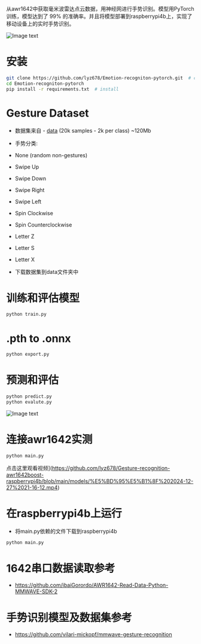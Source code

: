 从awr1642中获取毫米波雷达点云数据，用神经网进行手势识别。模型用PyTorch训练，模型达到了 99% 的准确率。并且将模型部署到raspberrypi4b上，实现了移动设备上的实时手势识别。

![Image text](https://www.ti.com/content/dam/ticom/images/products/ic/sensing-products/evm-boards/awr1642boost-top.png:large)

# 安装
```bash
git clone https://github.com/lyz678/Emotion-recogniton-pytorch.git  # clone
cd Emotion-recogniton-pytorch
pip install -r requirements.txt  # install
```

# Gesture Dataset
- 数据集来自 - [data](https://www.dropbox.com/scl/fi/y431rn0eauy2qkiz0y0g2/data.zip?rlkey=punhs9iquojldn6ug2owgnkbv&dl=0) (20k samples - 2k per class) ~120Mb
- 手势分类:
- None (random non-gestures)
- Swipe Up
- Swipe Down
- Swipe Right
- Swipe Left
- Spin Clockwise
- Spin Counterclockwise
- Letter Z
- Letter S
- Letter X
  
- 下载数据集到data文件夹中
  


# 训练和评估模型
```bash
python train.py
```
  
# .pth to .onnx
```bash
python export.py
```

# 预测和评估
```bash
python predict.py
python evalute.py
```
![Image text](https://github.com/lyz678/Gesture-recognition-awr1642boost-raspberrypi4b/blob/main/models/confusion.png)

# 连接awr1642实测
```bash
python main.py
```
点击这里观看视频](https://github.com/lyz678/Gesture-recognition-awr1642boost-raspberrypi4b/blob/main/models/%E5%BD%95%E5%B1%8F%202024-12-27%2021-16-12.mp4)

# 在raspberrypi4b上运行

- 将main.py依赖的文件下载到raspberrypi4b

```bash
python main.py
```
# 1642串口数据读取参考
- https://github.com/ibaiGorordo/AWR1642-Read-Data-Python-MMWAVE-SDK-2
  
# 手势识别模型及数据集参考
- https://github.com/vilari-mickopf/mmwave-gesture-recognition







